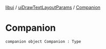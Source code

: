[libui](../index.md) / [uiDrawTextLayoutParams](index.md) / [Companion](./-companion.md)

# Companion

`companion object Companion : Type`